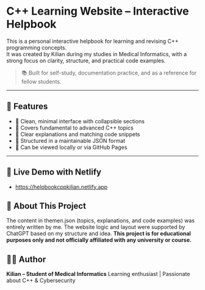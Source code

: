 # C++ Learning Website – Interactive Helpbook

This is a personal interactive helpbook for learning and revising C++ programming concepts.  
It was created by Kilian during my studies in Medical Informatics, with a strong focus on clarity, structure, and practical code examples.

> 📚 Built for self-study, documentation practice, and as a reference for fellow students.

---

## 🌟 Features

- 🔹 Clean, minimal interface with collapsible sections
- 🔹 Covers fundamental to advanced C++ topics
- 🔹 Clear explanations and matching code snippets
- 🔹 Structured in a maintainable JSON format
- 🔹 Can be viewed locally or via GitHub Pages

---

## 🔗 Live Demo with Netlify
- https://helpbookcppkilian.netlify.app

## 📌 About This Project

The content in themen.json (topics, explanations, and code examples) was entirely written by me.
The website logic and layout were supported by ChatGPT based on my structure and idea.
**This project is for educational purposes only and not officially affiliated with any university or course.**

## 🙋‍♂️ Author
**Kilian – Student of Medical Informatics**
Learning enthusiast | Passionate about C++ & Cybersecurity
